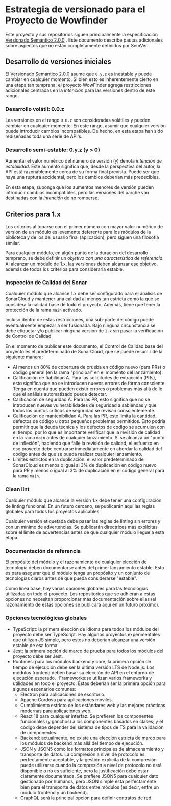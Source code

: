 # Estrategia de versionado para el Proyecto de Wowfinder

Este proyecto y sus repositorios siguen principalmente la especificación [Versionado Semántico 2.0.0](https://semver.org/lang/es/) . Este documento describe pautas adicionales sobre aspectos que no están completamente definidos por SemVer.

## Desarrollo de versiones iniciales

El [Versionado Semántico 2.0.0](https://semver.org/) asume que `0.y.z` es inestable y puede cambiar en cualquier momento. Si bien esto es inherentemente cierto en una etapa tan temprana, el proyecto WowFinder agrega restricciones adicionales centradas en la _intencion_ para las versiones dentro de este rango.

### Desarrollo volátil: 0.0.z

Las versiones en el rango `0.0.z` son consideradas volátiles y pueden cambiar en cualquier momento. En este rango, asumir que cualquier versión puede introducir cambios incompatibles. De hecho, en esta etapa han sido rediseñadas toda una serie de API's.

### Desarrollo semi-estable: 0.y.z (y > 0)

Aumentar el valor numérico del número de versión (`y`) denota _intención de estabilidad_. Este aumento significa que, desde la perspectiva del autor, la API está razonablemente cerca de su forma final prevista. Puede ser que haya una ruptura accidental, pero los cambios deberían más predecibles.

En esta etapa, suponga que los aumentos menores de versión pueden introducir cambios incompatibles, pero las versiones del parche van destinadas con la _intención_ de no romperse.

## Criterios para 1.x

Los criterios al toparse con el primer número con mayor valor numérico de versión de un módulo es levemente deferente para los módulos de la biblioteca y de los del usuario final (aplicación), pero siguen una filosofía similar.

Para cualquier módulo, en algún punto de la duración del desarrollo temprano, se debe definir un _objetivo con una característica de referencia_. Al alcanzar un módulo de 1.x, las versiones deben alcanzar ese objetivo, además de todos los criterios para considerarla estable.

### Inspección de Calidad del Sonar

Cualquier módulo que alcance 1.x debe ser configurado para el análisis de SonarCloud y mantener una calidad al menos tan estricta como la que se considera la calidad base de todo el proyecto. Además, tiene que tener la protección de la rama `main` activado.

Incluso dentro de estas restricciones, una sub-parte del código puede eventualmente empezar a ser fusionada. Bajo ninguna circunstancia se debe etiquetar y/o publicar ninguna versión de `1.x` sin pasar la verificación de Control de Calidad.

En el momento de publicar este documento, el Control de Calidad base del proyecto es el predeterminado de SonarCloud, que se puede resumir de la siguiente manera:

- Al menos un 80% de cobertura de prueba en código nuevo (para PRs) o código general (en la rama "principal" en el momento del lanzamiento).
- Calificación de fiabilidad A. Para las solicitudes de extracción (PRs), esto significa que no se introducen nuevos errores de forma consciente. Tenga en cuenta que pueden existir errores o problemas más allá de lo que el análisis automatizado puede detectar.
- Calificación de seguridad A. Para las PR, esto significa que no se introducen nuevas vulnerabilidades de seguridad a sabiendas y que todos los puntos críticos de seguridad se revisan conscientemente.
- Calificación de mantenibilidad A. Para las PR, esto limita la cantidad, defectos de código u otros pequeños problemas permitidos. Esto podría permitir que la deuda técnica y los defectos de codigo se acumulen con el tiempo, por lo que es importante verificar que la revisión de calidad en la rama `main` antes de cualquier lanzamiento. Si se alcanza un "punto de inflexión", haciendo que falle la revisión de calidad, el esfuerzo en ese proyecto debe centrarse inmediatamente en abordar la calidad del código antes de que se pueda realizar cualquier lanzamiento.
- Límites estrictos en la duplicación: el valor predeterminado de SonarCloud es menos o igual al 3% de duplicación en código nuevo para PR y menos o igual al 3% de duplicación en el código general para la rama `main`.

### Clean lint

Cualquier módulo que alcance la versión 1.x debe tener una configuración de linting funcional. En un futuro cercano, se publicarán aquí las reglas globales para todos los proyectos aplicables.

Cualquier versión etiquetada debe pasar las reglas de linting sin errores y con un mínimo de advertencias. Se publicarán directrices más explícitas sobre el límite de advertencias antes de que cualquier módulo llegue a esta etapa.

### Documentación de referencia

El propósito del módulo y el razonamiento de cualquier elección de tecnología deben documentarse antes del primer lanzamiento estable. Esto es para asegurar que el módulo tenga un propósito y un conjunto de tecnologías claros antes de que pueda considerarse "estable".

Como línea base, hay varias opciones globales para las tecnologías utilizadas en todo el proyecto. Los repositorios que se adhieran a estas opciones no necesitan proporcionar más documentación sobre ellas (el razonamiento de estas opciones se publicará aquí en un futuro próximo).

### Opciones tecnológicas globales

- TypeScript: la primera elección de idioma para todos los módulos del proyecto debe ser TypeScript. Hay algunos proyectos experimentales que utilizan JS simple, pero estos no deberían alcanzar una versión estable de esa forma.
- Jest: la primera opción de marco de prueba para todos los módulos del proyecto debe ser Jest.
- Runtimes: para los módulos backend y core, la primera opción de tiempo de ejecución debe ser la última versión LTS de Node.js. Los módulos frontend deben basar su elección de API en el entorno de ejecución esperado.
-Frameworks:se utilizan varios frameworks y utilidades en todo el proyecto. Éstas deberían ser la primera opción para algunos escenarios comunes:
    - Electron para aplicaciones de escritorio.
    - Apache Cordova para aplicaciones moviles.
    - Cumplimiento estricto de los estándares web y las mejores prácticas modernas para aplicaciones web.
    - React 18 para cualquier interfaz. Se prefieren los componentes funcionales (y ganchos) a los componentes basados en clases; y el código debe depender del sistema de tipos de TS para la validación de componentes.
    - Backend: actualmente, no existe una elección estricta de marco para los módulos de backend más allá del tiempo de ejecución.
    - JSON y JSON5 como los formatos principales de almacenamiento y transporte de datos. La compresión a nivel de protocolo es perfectamente aceptable, y la gestión explícita de la compresión puede utilizarse cuando la compresión a nivel de protocolo no está disponible o no es suficiente, pero la justificación debe estar claramente documentada. Se prefiere JSON5 para cualquier dato gestionado por humanos, pero JSON simple está perfectamente bien para el transporte de datos entre módulos (es decir, entre un módulo frontend y un backend).
  - GraphQL será la principal opción para definir contratos de red.
